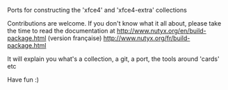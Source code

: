 Ports for constructing the 'xfce4' and 'xfce4-extra' collections

Contributions are welcome. If you don't know what it all about, please take the time to read the documentation at http://www.nutyx.org/en/build-package.html (version française) http://www.nutyx.org/fr/build-package.html

It will explain you what's a collection, a git, a port, the tools around 'cards' etc

Have fun :)
